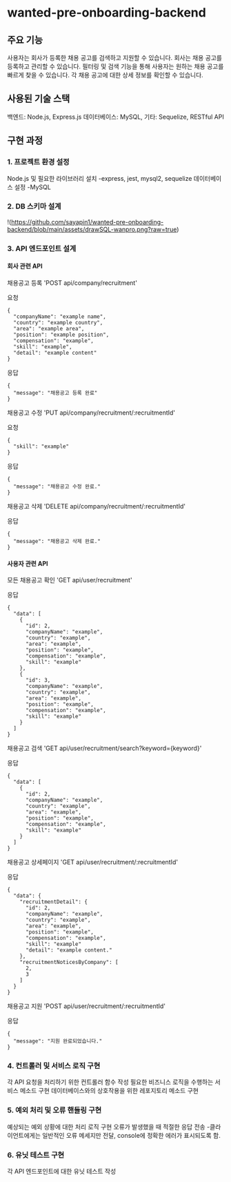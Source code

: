 
# wanted-pre-onboarding-backend

## **주요 기능**
사용자는 회사가 등록한 채용 공고를 검색하고 지원할 수 있습니다.
회사는 채용 공고를 등록하고 관리할 수 있습니다.
필터링 및 검색 기능을 통해 사용자는 원하는 채용 공고를 빠르게 찾을 수 있습니다.
각 채용 공고에 대한 상세 정보를 확인할 수 있습니다.

## **사용된 기술 스택**
백엔드: Node.js, Express.js
데이터베이스: MySQL,
기타: Sequelize, RESTful API

## **구현 과정**

### **1. 프로젝트 환경 설정**

Node.js 및 필요한 라이브러리 설치
-express, jest, mysql2, sequelize
데이터베이스 설정
-MySQL

### **2. DB 스키마 설계**

!(https://github.com/sayapin1/wanted-pre-onboarding-backend/blob/main/assets/drawSQL-wanpro.png?raw=true)

### **3. API 엔드포인트 설계**

#### **회사 관련 API**

채용공고 등록
'POST api/company/recruitment'

요청

    {
      "companyName": "example name",
      "country": "example country",
      "area": "example area",
      "position": "example position",
      "compensation": "example",
      "skill": "example",
      "detail": "example content"
    }

응답

    {
      "message": "채용공고 등록 완료"
    }

채용공고 수정
'PUT api/company/recruitment/:recruitmentId'

요청

    {
      "skill": "example"
    }

응답

    {
      "message": "채용공고 수정 완료."
    }

채용공고 삭제
'DELETE api/company/recruitment/:recruitmentId'

응답

    {
      "message": "채용공고 삭제 완료."
    }

#### **사용자 관련 API**

모든 채용공고 확인
'GET api/user/recruitment'

응답

    {
      "data": [
        {
          "id": 2,
          "companyName": "example",
          "country": "example",
          "area": "example",
          "position": "example",
          "compensation": "example",
          "skill": "example"
        },
        {
          "id": 3,
          "companyName": "example",
          "country": "example",
          "area": "example",
          "position": "example",
          "compensation": "example",
          "skill": "example"
        }
      ]
    }

채용공고 검색
'GET api/user/recruitment/search?keyword={keyword}'

응답

    {
      "data": [
        {
          "id": 2,
          "companyName": "example",
          "country": "example",
          "area": "example",
          "position": "example",
          "compensation": "example",
          "skill": "example"
        }
      ]
    }

채용공고 상세페이지
'GET api/user/recruitment/:recruitmentId'

응답

    {
      "data": {
        "recruitmentDetail": {
          "id": 2,
          "companyName": "example",
          "country": "example",
          "area": "example",
          "position": "example",
          "compensation": "example",
          "skill": "example"
          "detail": "example content."
        },
        "recruitmentNoticesByCompany": [
          2,
          3
        ]
      }
    }

채용공고 지원
'POST api/user/recruitment/:recruitmentId'

응답

    {
      "message": "지원 완료되었습니다."
    }

### **4. 컨트롤러 및 서비스 로직 구현**

각 API 요청을 처리하기 위한 컨트롤러 함수 작성
필요한 비즈니스 로직을 수행하는 서비스 메소드 구현
데이터베이스와의 상호작용을 위한 레포지토리 메소드 구현

### **5. 예외 처리 및 오류 핸들링 구현**

예상되는 예외 상황에 대한 처리 로직 구현
오류가 발생했을 때 적절한 응답 전송
-클라이언트에게는 일반적인 오류 메세지만 전달, console에 정확한 에러가 표시되도록 함.

### **6. 유닛 테스트 구현**

각 API 엔드포인트에 대한 유닛 테스트 작성









